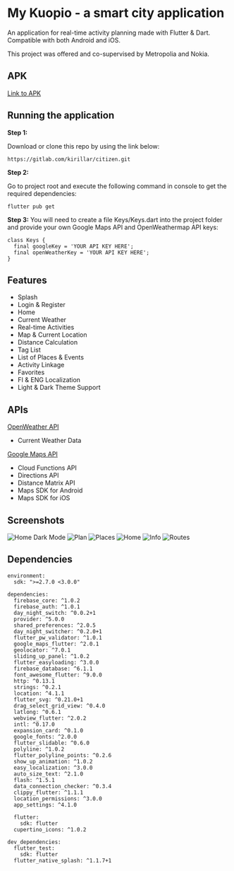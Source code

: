 # My Kuopio - a smart city application


An application for real-time activity planning made with Flutter & Dart. Compatible with both Android and iOS.

This project was offered and co-supervised by Metropolia and Nokia.

## APK

[Link to APK](https://drive.google.com/file/d/1-L5h-JzCURzs3Qsq82h3qFUNPflWcjTQ/view?usp=sharing)

## Running the application

**Step 1:**

Download or clone this repo by using the link below:

```
https://gitlab.com/kirillar/citizen.git
```

**Step 2:**

Go to project root and execute the following command in console to get the required dependencies:

```
flutter pub get 
```

**Step 3:**
You will need to create a file Keys/Keys.dart into the project folder and provide your own Google Maps API and OpenWeathermap API keys:

```
class Keys {
  final googleKey = 'YOUR API KEY HERE';
  final openWeatherKey = 'YOUR API KEY HERE';
}
```

## Features
* Splash
* Login & Register
* Home
* Current Weather
* Real-time Activities
* Map & Current Location
* Distance Calculation
* Tag List
* List of Places & Events
* Activity Linkage
* Favorites
* FI & ENG Localization
* Light & Dark Theme Support

## APIs
[OpenWeather API](https://openweathermap.org/api)
  * Current Weather Data

[Google Maps API](https://developers.google.com/maps)
  * Cloud Functions API
  * Directions API
  * Distance Matrix API
  * Maps SDK for Android
  * Maps SDK for iOS

## Screenshots

![Home Dark Mode](https://media.discordapp.net/attachments/595486914946138146/839080328962113546/Screenshot_20210504-1257281.png?width=144&height=300)
![Plan](https://media.discordapp.net/attachments/595486914946138146/839080670407688202/Screenshot_20210504-1257511.png?width=144&height=300)
![Places](https://media.discordapp.net/attachments/595486914946138146/839080827488829451/Screenshot_20210504-1257451.png?width=144&height=300)
![Home](https://media.discordapp.net/attachments/595486914946138146/839079998852956220/Screenshot_20210504-1258331.png?width=144&height=300)
![Info](https://media.discordapp.net/attachments/595486914946138146/839079909879840788/Screenshot_20210504-1258491.png?width=144&height=300)
![Routes](https://media.discordapp.net/attachments/595486914946138146/839079816594456586/Screenshot_20210504-1259491.png?width=144&height=300)

## Dependencies
```
environment:
  sdk: ">=2.7.0 <3.0.0"

dependencies:
  firebase_core: ^1.0.2
  firebase_auth: ^1.0.1
  day_night_switch: ^0.0.2+1
  provider: ^5.0.0
  shared_preferences: ^2.0.5
  day_night_switcher: ^0.2.0+1
  flutter_pw_validator: ^1.0.1
  google_maps_flutter: ^2.0.1
  geolocator: ^7.0.1
  sliding_up_panel: ^1.0.2
  flutter_easyloading: ^3.0.0
  firebase_database: ^6.1.1
  font_awesome_flutter: ^9.0.0
  http: ^0.13.1
  strings: ^0.2.1
  location: ^4.1.1
  flutter_svg: ^0.21.0+1
  drag_select_grid_view: ^0.4.0
  latlong: ^0.6.1
  webview_flutter: ^2.0.2
  intl: ^0.17.0
  expansion_card: ^0.1.0
  google_fonts: ^2.0.0
  flutter_slidable: ^0.6.0
  polyline: ^1.0.2
  flutter_polyline_points: ^0.2.6
  show_up_animation: ^1.0.2
  easy_localization: ^3.0.0
  auto_size_text: ^2.1.0
  flash: ^1.5.1
  data_connection_checker: ^0.3.4
  clippy_flutter: ^1.1.1
  location_permissions: ^3.0.0
  app_settings: ^4.1.0

  flutter:
    sdk: flutter
  cupertino_icons: ^1.0.2

dev_dependencies:
  flutter_test:
    sdk: flutter
  flutter_native_splash: ^1.1.7+1
```
